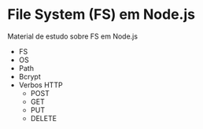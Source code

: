 # File System (FS) em Node.js

Material de estudo sobre FS em Node.js

- FS
- OS
- Path
- Bcrypt
- Verbos HTTP
    - POST
    - GET
    - PUT
    - DELETE
